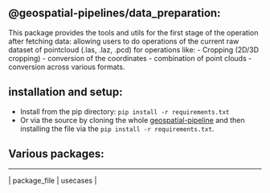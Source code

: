 ## @geospatial-pipelines/data_preparation:

This package provides the tools and utils for the first stage of the operation after fetching data: allowing users to do operations of the current raw dataset of pointcloud (.las, .laz, .pcd) for operations like: 
    - Cropping (2D/3D cropping)
    - conversion of the coordinates 
    - combination of point clouds
    - conversion across various formats.

## installation and setup:
- Install from the pip directory: `pip install -r requirements.txt`
- Or via the source by cloning the whole [geospatial-pipeline]() and then installing the file via the `pip install -r requirements.txt`.


## Various packages:
--------------- ------------
| package_file | usecases |

